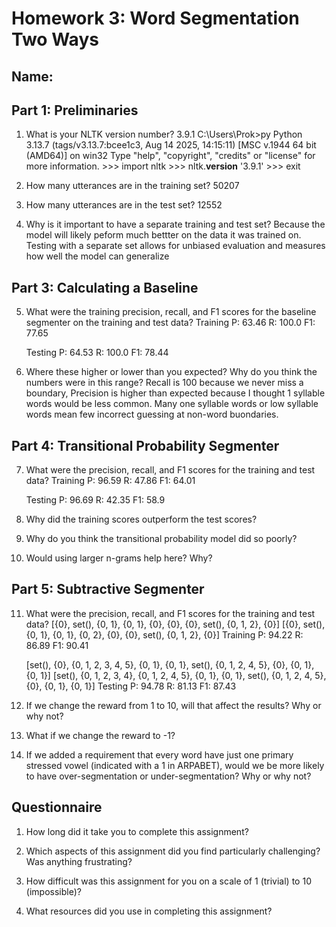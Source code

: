 # Homework 3: Word Segmentation Two Ways

## Name: 

## Part 1: Preliminaries

1. What is your NLTK version number?
    3.9.1
        C:\Users\Prok>py
        Python 3.13.7 (tags/v3.13.7:bcee1c3, Aug 14 2025, 14:15:11) [MSC v.1944 64 bit (AMD64)] on win32
        Type "help", "copyright", "credits" or "license" for more information.
        >>> import nltk
        >>> nltk.__version__
        '3.9.1'
        >>> exit

2. How many utterances are in the training set?
        50207

3. How many utterances are in the test set?
        12552

4. Why is it important to have a separate training and test set?
    Because the model will likely peform much bettter on the data it was trained on. Testing with a separate set allows for unbiased evaluation and measures how well the model can generalize

## Part 3: Calculating a Baseline

5. What were the training precision, recall, and F1 scores for the baseline segmenter on the training and test data?
    Training
    P: 63.46        R: 100.0                F1: 77.65       

    Testing
    P: 64.53        R: 100.0                F1: 78.44

6. Where these higher or lower than you expected? Why do you think the numbers were in this range?
    Recall is 100 because we never miss a boundary, Precision is higher than expected because I thought 1 syllable words would be less common. Many one syllable words or low syllable words mean few incorrect guessing at non-word buondaries. 

## Part 4: Transitional Probability Segmenter

7. What were the precision, recall, and F1 scores for the training and test data?
    Training
    P: 96.59        R: 47.86                F1: 64.01

    Testing
    P: 96.69        R: 42.35                F1: 58.9

8. Why did the training scores outperform the test scores?


9. Why do you think the transitional probability model did so poorly?


10. Would using larger n-grams help here? Why?


## Part 5: Subtractive Segmenter

11. What were the precision, recall, and F1 scores for the training and test data?
    [{0}, set(), {0, 1}, {0, 1}, {0}, {0}, {0}, set(), {0, 1, 2}, {0}]
    [{0}, set(), {0, 1}, {0, 1}, {0, 2}, {0}, {0}, set(), {0, 1, 2}, {0}]
    Training
    P: 94.22        R: 86.89                F1: 90.41

    [set(), {0}, {0, 1, 2, 3, 4, 5}, {0, 1}, {0, 1}, set(), {0, 1, 2, 4, 5}, {0}, {0, 1}, {0, 1}]
    [set(), {0, 1, 2, 3, 4}, {0, 1, 2, 4, 5}, {0, 1}, {0, 1}, set(), {0, 1, 2, 4, 5}, {0}, {0, 1}, {0, 1}]
    Testing
    P: 94.78        R: 81.13                F1: 87.43

12. If we change the reward from 1 to 10, will that affect the results? Why or why not?


13. What if we change the reward to -1?


14. If we added a requirement that every word have just one primary stressed vowel (indicated with a 1 in ARPABET), would we be more likely to have over-segmentation or under-segmentation? Why or why not?


## Questionnaire

1. How long did it take you to complete this assignment?


2. Which aspects of this assignment did you find particularly challenging? Was anything frustrating?


3. How difficult was this assignment for you on a scale of 1 (trivial) to 10 (impossible)?


4. What resources did you use in completing this assignment?
